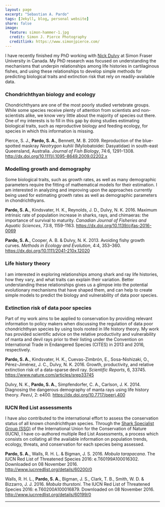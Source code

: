 ```yaml
---
layout: page
excerpt: "Sebastian A. Pardo"
tags: [Jekyll, blog, personal website]
share: false
image:
  feature: simon-hammer-1.jpg
  credit: Simon J. Pierce Photography
  creditlink: https://www.simonjpierce.com/
---
```


I have recently finished my PhD working with [Nick Dulvy](http://www.dulvy.com) at Simon Fraser University in Canada. 
My PhD research was focused on understanding the mechanisms that underpin relationships among life histories in cartilaginous fishes, and  using these relationships to develop simple methods for predicting biological traits and extinction risk that rely on readily-available data.


### Chondrichthyan biology and ecology

Chondrichthyans are one of the most poorly studied vertebrate groups. While some species receive plenty of attention from scientists and non-scientists alike, we know very little about the majority of species out there. One of my interests is to fill in this gap by doing studies estimating biological traits, such as reproductive biology and feeding ecology, for species in which this information is missing.

Pierce, S. J., **Pardo, S. A.**, Bennett, M. B. 2009. Reproduction of the blue-spotted maskray *Neotrygon kuhlii* (Myliobatoidei: Dasyatidae) in south-east Queensland, Australia. *Journal of Fish Biology*, 74:6, 1291–1308. <http://dx.doi.org/10.1111/j.1095-8649.2009.02202.x>


### Modelling growth and demography 

Some biological traits, such as growth rates, as well as many demographic parameters require the fitting of mathematical models for their estimation. I am interested in analyzing and improving upon the approaches currently being used for estimating growth rates as well as demographic parameters in chondrichthyans. 

**Pardo, S. A.**, Kindsvater, H. K., Reynolds, J. D., Dulvy, N. K. 2016. Maximum intrinsic rate of population increase in sharks, rays, and chimaeras: the importance of survival to maturity. *Canadian Journal of Fisheries and Aquatic Sciences*, 73:8, 1159-1163. <https://dx.doi.org/10.1139/cjfas-2016-0069>

**Pardo, S. A.**, Cooper, A. B. & Dulvy, N. K. 2013. Avoiding fishy growth curves. *Methods in Ecology and Evolution*, 4:4, 353–360. <https://dx.doi.org/10.1111/2041-210x.12020> 

### Life history theory  

I am interested in exploring relationships among shark and ray life histories, how they vary, and what traits can explain their variation. Better understanding these relationships gives us a glimpse into the potential evolutionary mechanisms that have shaped them, and can help to create simple models to predict the biology and vulnerability of data poor species.

<!--I am also passionate about conservation, and am keen to improve our current knowledge gap within elasmobranchs, as 46% of the are assessed as Data Deficient under the IUCN. In many cases, the usual methods of studying the biology of a species using lethal sampling are not feasible, such as species that are extremely rare, hard to collect, or listed as Critically Endangered.
-->

### Extinction risk of data poor species

Part of my work aims to be applied to conservation by providing relevant information to policy makers when discussing the regulation of data poor chondrichthyan species by using tools rooted in life history theory. My work has provided scientific advice on the relative productivity and vulnerability of manta and devil rays prior to their listing under the Convention on International Trade in Endangered Species (CITES) in 2013 and 2016, respectively. 

**Pardo, S. A.**, Kindsvater, H. K., Cuevas-Zimbrón, E., Sosa-Nishizaki, O., Pérez-Jiménez, J. C., Dulvy, N. K. 2016. Growth, productivity, and relative extinction risk of a data-sparse devil ray. *Scientific Reports*, 6, 33745. <https://www.nature.com/articles/srep33745>

Dulvy, N. K., **Pardo, S. A.**, Simpfendorfer, C. A., Carlson, J. K. 2014. Diagnosing the dangerous demography of manta rays using life history theory. *PeerJ*, 2: e400. <https://dx.doi.org/10.7717/peerj.400>

### IUCN Red List assessments

I have also contributed to the international effort to assess the conservation status of all known chondrichthyan species. Through the [Shark Specialist Group (SSG)](http://www.iucnssg.org/) of the International Union for the Conservation of Nature (IUCN), I have co-authored multiple Red List Assessments, a process which consists on collating all the available information on population trends, ecology, threats, and conservation for each species being assessed.

**Pardo, S. A.**, Walls, R. H. L. & Bigman, J. S. 2016. *Mobula tarapacana*. The IUCN Red List of Threatened Species 2016: e.T60199A100016302. Downloaded on 08 November 2016. <http://www.iucnredlist.org/details/60200/0>

Walls, R. H. L., **Pardo, S. A.**, Bigman, J. S., Clark, T. B., Smith, W. D. & Bizzarro, J. J. 2016. *Mobula thurstoni*. The IUCN Red List of Threatened Species 2016: e.T60200A100016879. Downloaded on 08 November 2016. <http://www.iucnredlist.org/details/60199/0>

----


